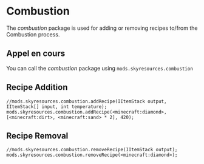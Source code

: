 # Combustion

The *combustion* package is used for adding or removing recipes to/from the Combustion process.

## Appel en cours

You can call the *combustion* package using `mods.skyresources.combustion`

## Recipe Addition

```zenscript
//mods.skyresources.combustion.addRecipe(IItemStack output, IItemStack[] input, int temperature);
mods.skyresources.combustion.addRecipe(<minecraft:diamond>, [<minecraft:dirt>, <minecraft:sand> * 2], 420);
```

## Recipe Removal

```zenscript
//mods.skyresources.combustion.removeRecipe(IItemStack output);
mods.skyresources.combustion.removeRecipe(<minecraft:diamond>);
```